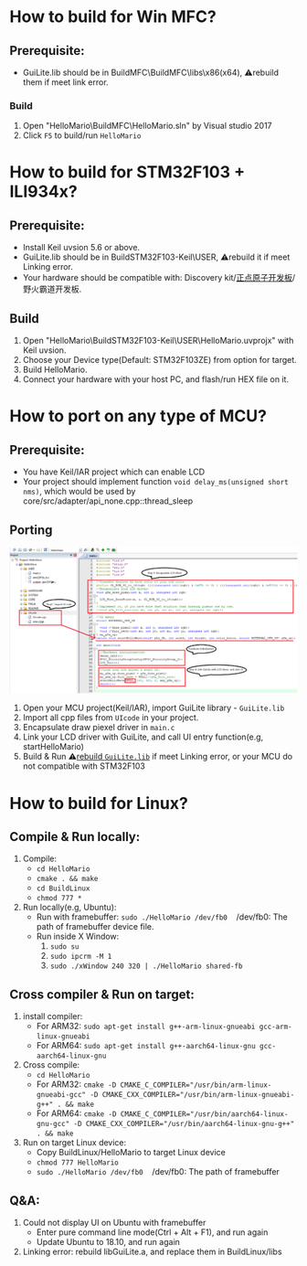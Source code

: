 # How to build for Win MFC?
## Prerequisite:
- GuiLite.lib should be in BuildMFC\BuildMFC\libs\x86(x64), ⚠️rebuild them if meet link error.
### Build
1. Open "HelloMario\BuildMFC\HelloMario.sln" by Visual studio 2017
2. Click `F5` to build/run `HelloMario`

# How to build for STM32F103 + ILI934x?
## Prerequisite:
- Install Keil uvsion 5.6 or above.
- GuiLite.lib should be in BuildSTM32F103-Keil\USER, ⚠️rebuild it if meet Linking error.
- Your hardware should be compatible with: Discovery kit/[正点原子开发板](https://item.taobao.com/item.htm?spm=a230r.1.14.20.17b441b9u49Ujg&id=582084489839&ns=1&abbucket=7#detail)/野火霸道开发板.
## Build
1. Open "HelloMario\BuildSTM32F103-Keil\USER\HelloMario.uvprojx" with Keil uvsion.
2. Choose your Device type(Default: STM32F103ZE) from option for target.
3. Build HelloMario.
4. Connect your hardware with your host PC, and flash/run HEX file on it.

# How to port on any type of MCU?
## Prerequisite:
- You have Keil/IAR project which can enable LCD
- Your project should implement function `void delay_ms(unsigned short nms)`, which would be used by core/src/adapter/api_none.cpp::thread_sleep
## Porting
![HowToPorting](../doc/HowToPorting.png)
1. Open your MCU project(Keil/IAR), import GuiLite library - `GuiLite.lib`
2. Import all cpp files from `UIcode` in your project.
3. Encapsulate draw piexel driver in `main.c`
4. Link your LCD driver with GuiLite, and call UI entry function(e.g, startHelloMario)
5. Build & Run ⚠️[rebuild `GuiLite.lib`](https://github.com/idea4good/GuiLite/blob/master/doc/HowToBuild.md) if meet Linking error, or your MCU do not compatible with STM32F103

# How to build for Linux?
## Compile & Run locally:
1. Compile:
    - `cd HelloMario`
    - `cmake . && make`
    - `cd BuildLinux`
    - `chmod 777 *`
2. Run locally(e.g, Ubuntu):
    - Run with framebuffer: `sudo ./HelloMario /dev/fb0`&nbsp;&nbsp;&nbsp;&nbsp;/dev/fb0: The path of framebuffer device file.
    - Run inside X Window:
        1. `sudo su`
        2. `sudo ipcrm -M 1`
        3. `sudo ./xWindow 240 320 | ./HelloMario shared-fb`

## Cross compiler & Run on target:
1. install compiler:
    - For ARM32: `sudo apt-get install g++-arm-linux-gnueabi gcc-arm-linux-gnueabi`
    - For ARM64: `sudo apt-get install g++-aarch64-linux-gnu gcc-aarch64-linux-gnu`
2. Cross compile:
    - `cd HelloMario`
    - For ARM32: `cmake -D CMAKE_C_COMPILER="/usr/bin/arm-linux-gnueabi-gcc" -D CMAKE_CXX_COMPILER="/usr/bin/arm-linux-gnueabi-g++" . && make`
    - For ARM64: `cmake -D CMAKE_C_COMPILER="/usr/bin/aarch64-linux-gnu-gcc" -D CMAKE_CXX_COMPILER="/usr/bin/aarch64-linux-gnu-g++" . && make`
3. Run on target Linux device:
    - Copy BuildLinux/HelloMario to target Linux device
    - `chmod 777 HelloMario`
    - `sudo ./HelloMario /dev/fb0`&nbsp;&nbsp;&nbsp;&nbsp;/dev/fb0: The path of framebuffer

## Q&A:
1. Could not display UI on Ubuntu with framebuffer
    - Enter pure command line mode(Ctrl + Alt + F1), and run again
    - Update Ubuntu to 18.10, and run again
2. Linking error: rebuild libGuiLite.a, and replace them in BuildLinux/libs
